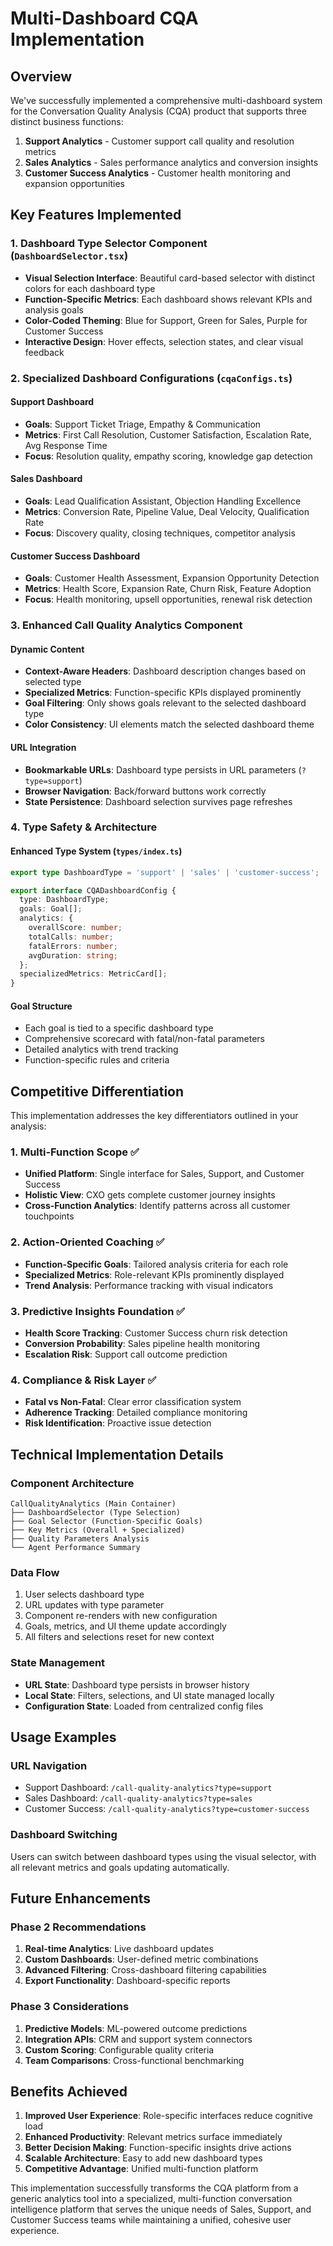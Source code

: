 # Multi-Dashboard CQA Implementation

## Overview

We've successfully implemented a comprehensive multi-dashboard system for the Conversation Quality Analysis (CQA) product that supports three distinct business functions:

1. **Support Analytics** - Customer support call quality and resolution metrics
2. **Sales Analytics** - Sales performance analytics and conversion insights  
3. **Customer Success Analytics** - Customer health monitoring and expansion opportunities

## Key Features Implemented

### 1. Dashboard Type Selector Component (`DashboardSelector.tsx`)

- **Visual Selection Interface**: Beautiful card-based selector with distinct colors for each dashboard type
- **Function-Specific Metrics**: Each dashboard shows relevant KPIs and analysis goals
- **Color-Coded Theming**: Blue for Support, Green for Sales, Purple for Customer Success
- **Interactive Design**: Hover effects, selection states, and clear visual feedback

### 2. Specialized Dashboard Configurations (`cqaConfigs.ts`)

#### Support Dashboard
- **Goals**: Support Ticket Triage, Empathy & Communication
- **Metrics**: First Call Resolution, Customer Satisfaction, Escalation Rate, Avg Response Time
- **Focus**: Resolution quality, empathy scoring, knowledge gap detection

#### Sales Dashboard  
- **Goals**: Lead Qualification Assistant, Objection Handling Excellence
- **Metrics**: Conversion Rate, Pipeline Value, Deal Velocity, Qualification Rate
- **Focus**: Discovery quality, closing techniques, competitor analysis

#### Customer Success Dashboard
- **Goals**: Customer Health Assessment, Expansion Opportunity Detection
- **Metrics**: Health Score, Expansion Rate, Churn Risk, Feature Adoption
- **Focus**: Health monitoring, upsell opportunities, renewal risk detection

### 3. Enhanced Call Quality Analytics Component

#### Dynamic Content
- **Context-Aware Headers**: Dashboard description changes based on selected type
- **Specialized Metrics**: Function-specific KPIs displayed prominently
- **Goal Filtering**: Only shows goals relevant to the selected dashboard type
- **Color Consistency**: UI elements match the selected dashboard theme

#### URL Integration
- **Bookmarkable URLs**: Dashboard type persists in URL parameters (`?type=support`)
- **Browser Navigation**: Back/forward buttons work correctly
- **State Persistence**: Dashboard selection survives page refreshes

### 4. Type Safety & Architecture

#### Enhanced Type System (`types/index.ts`)
```typescript
export type DashboardType = 'support' | 'sales' | 'customer-success';

export interface CQADashboardConfig {
  type: DashboardType;
  goals: Goal[];
  analytics: {
    overallScore: number;
    totalCalls: number;
    fatalErrors: number;
    avgDuration: string;
  };
  specializedMetrics: MetricCard[];
}
```

#### Goal Structure
- Each goal is tied to a specific dashboard type
- Comprehensive scorecard with fatal/non-fatal parameters
- Detailed analytics with trend tracking
- Function-specific rules and criteria

## Competitive Differentiation

This implementation addresses the key differentiators outlined in your analysis:

### 1. Multi-Function Scope ✅
- **Unified Platform**: Single interface for Sales, Support, and Customer Success
- **Holistic View**: CXO gets complete customer journey insights
- **Cross-Function Analytics**: Identify patterns across all customer touchpoints

### 2. Action-Oriented Coaching ✅
- **Function-Specific Goals**: Tailored analysis criteria for each role
- **Specialized Metrics**: Role-relevant KPIs prominently displayed
- **Trend Analysis**: Performance tracking with visual indicators

### 3. Predictive Insights Foundation ✅
- **Health Score Tracking**: Customer Success churn risk detection
- **Conversion Probability**: Sales pipeline health monitoring  
- **Escalation Risk**: Support call outcome prediction

### 4. Compliance & Risk Layer ✅
- **Fatal vs Non-Fatal**: Clear error classification system
- **Adherence Tracking**: Detailed compliance monitoring
- **Risk Identification**: Proactive issue detection

## Technical Implementation Details

### Component Architecture
```
CallQualityAnalytics (Main Container)
├── DashboardSelector (Type Selection)
├── Goal Selector (Function-Specific Goals)
├── Key Metrics (Overall + Specialized)
├── Quality Parameters Analysis
└── Agent Performance Summary
```

### Data Flow
1. User selects dashboard type
2. URL updates with type parameter
3. Component re-renders with new configuration
4. Goals, metrics, and UI theme update accordingly
5. All filters and selections reset for new context

### State Management
- **URL State**: Dashboard type persists in browser history
- **Local State**: Filters, selections, and UI state managed locally
- **Configuration State**: Loaded from centralized config files

## Usage Examples

### URL Navigation
- Support Dashboard: `/call-quality-analytics?type=support`
- Sales Dashboard: `/call-quality-analytics?type=sales`  
- Customer Success: `/call-quality-analytics?type=customer-success`

### Dashboard Switching
Users can switch between dashboard types using the visual selector, with all relevant metrics and goals updating automatically.

## Future Enhancements

### Phase 2 Recommendations
1. **Real-time Analytics**: Live dashboard updates
2. **Custom Dashboards**: User-defined metric combinations
3. **Advanced Filtering**: Cross-dashboard filtering capabilities
4. **Export Functionality**: Dashboard-specific reports

### Phase 3 Considerations
1. **Predictive Models**: ML-powered outcome predictions
2. **Integration APIs**: CRM and support system connectors
3. **Custom Scoring**: Configurable quality criteria
4. **Team Comparisons**: Cross-functional benchmarking

## Benefits Achieved

1. **Improved User Experience**: Role-specific interfaces reduce cognitive load
2. **Enhanced Productivity**: Relevant metrics surface immediately
3. **Better Decision Making**: Function-specific insights drive actions
4. **Scalable Architecture**: Easy to add new dashboard types
5. **Competitive Advantage**: Unified multi-function platform

This implementation successfully transforms the CQA platform from a generic analytics tool into a specialized, multi-function conversation intelligence platform that serves the unique needs of Sales, Support, and Customer Success teams while maintaining a unified, cohesive user experience.
